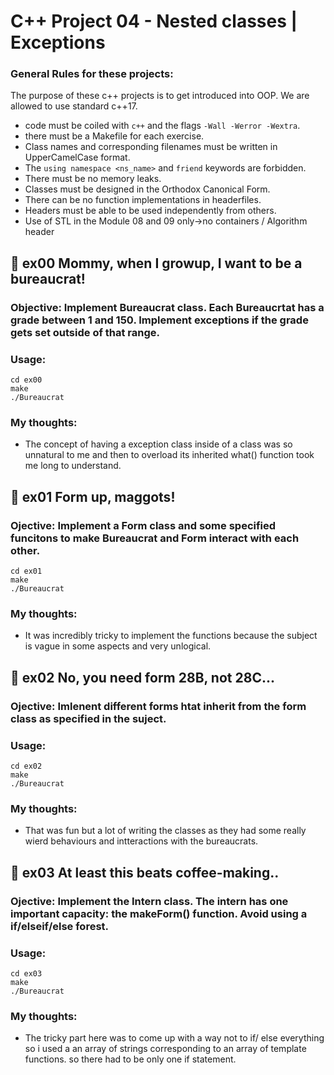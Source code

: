 




# C++ Project 04 - Nested classes | Exceptions

###  General Rules for these projects: 
The purpose of these c++ projects is to get introduced into OOP. We are allowed to use standard c++17. 

- code must be coiled with `c++` and the flags `-Wall -Werror -Wextra`.
- there must be a Makefile for each exercise.
- Class names and corresponding filenames must be written in UpperCamelCase format.
- The `using namespace <ns_name>` and `friend` keywords are forbidden.
- There must be no memory leaks.
- Classes must be designed in the Orthodox Canonical Form.
- There can be no function implementations in headerfiles.
- Headers must be able to be used independently from others.
- Use of STL in the Module 08 and 09 only->no containers / Algorithm header


## 🔶 ex00 Mommy, when I growup, I want to be a bureaucrat!
### Objective: Implement  Bureaucrat class. Each Bureaucrtat has a grade between 1 and 150. Implement exceptions if the grade gets set outside of that range.
### Usage:
  ```
  cd ex00
  make
  ./Bureaucrat
```


### My thoughts: 
-  The concept of having a exception class inside of a class was so unnatural to me and then to overload its inherited what() function took me long to understand.

## 🔶 ex01 Form up, maggots!
### Ojective: Implement a Form class and some specified funcitons to make Bureaucrat and Form interact with each other.
  ```
  cd ex01
  make
  ./Bureaucrat
```

### My thoughts:
- It was incredibly tricky to implement the functions because the subject is vague in some aspects and very unlogical.

## 🔶 ex02 No, you need form 28B, not 28C...
### Ojective: Imlenent different forms htat inherit from the form class as specified in the suject.
### Usage:
  ```
  cd ex02
  make
  ./Bureaucrat
```

### My thoughts:
- That was fun but a lot of writing the classes as they had some really wierd behaviours and intteractions with the bureaucrats.

## 🔶 ex03 At least this beats coffee-making..
### Ojective: Implement the Intern class. The intern has one important capacity: the makeForm() function. Avoid using a if/elseif/else forest.
### Usage:
  ```
  cd ex03
  make
  ./Bureaucrat
```

### My thoughts:
- The tricky part here was to come up with a way not to if/ else everything so i used a an array of strings corresponding to an array of template functions. so there had to be only one if statement.

  

